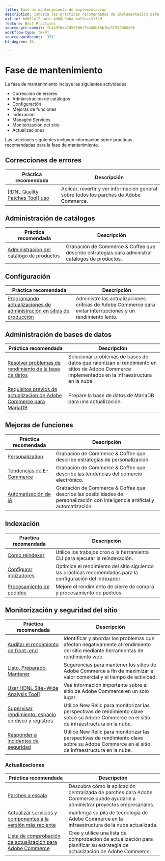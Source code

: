 ```yaml
---
title: Fase de mantenimiento de implementación
description: Conozca las prácticas recomendadas de implementación para la fase de mantenimiento de los proyectos de Adobe Commerce.
exl-id: bd052412-a41c-4dbd-9aba-ba2fcac31f2d
feature: Best Practices
source-git-commit: fb449f0ee7d503d0c7ba60bf6bfbe3f528060606
workflow-type: tm+mt
source-wordcount: '371'
ht-degree: 3%

---
```


# Fase de mantenimiento

La fase de mantenimiento incluye las siguientes actividades:

- Corrección de errores
- Administración de catálogos
- Configuración
- Mejoras de funciones
- Indexación
- Managed Services
- Monitorización del sitio
- Actualizaciones

Las secciones siguientes incluyen información sobre prácticas recomendadas para la fase de mantenimiento.

## Correcciones de errores

| Práctica recomendada | Descripción |
|-----------------------------------------------------------------------------------|-------------------------------------------------------------------------------|
| [[!DNL Quality Patches Tool] uso](../../../tools/quality-patches-tool/usage.md) | Aplicar, revertir y ver información general sobre todos los parches de Adobe Commerce. |

## Administración de catálogos

| Práctica recomendada | Descripción |
|------------------------------------------------------------------------------------------------------------------------------------------------------------------|--------------------------------------------------------------------------------------|
| [Administración del catálogo de productos](https://www.gotostage.com/channel/fca90f7960be436f9b849215d9e06026/recording/2eea2782fc874047a020391000519f8b/watch?source=CHANNEL) | Grabación de Commerce &amp; Coffee que describe estrategias para administrar catálogos de productos. |

## Configuración

| Práctica recomendada | Descripción |
|-------------------------------------------------------------------------------------------|---------------------------------------------------------------------------------|
| [Programando actualizaciones de administración en sitios de producción](scheduling-admin-updates-in-production.md) | Administre las actualizaciones críticas de Adobe Commerce para evitar interrupciones y un rendimiento lento. |

## Administración de bases de datos

| Práctica recomendada | Descripción |
|--------------------------------------------------------------------------------------------------------|-----------------------------------------------------------------------------------------------------|
| [Resolver problemas de rendimiento de la base de datos&#x200B;](resolve-database-performance-issues.md) | Solucionar problemas de bases de datos que ralentizan el rendimiento en sitios de Adobe Commerce implementados en la infraestructura en la nube. |
| [Requisitos previos de actualización de Adobe Commerce para MariaDB&#x200B;](mariadb-upgrade.md) | Prepare la base de datos de MariaDB para una actualización. |

## Mejoras de funciones

| Práctica recomendada | Descripción |
|---------------------------------------------------------------------------------------------------------------------------------------------------------|-----------------------------------------------------------------------------------------------------------------------|
| [Personalization](https://www.gotostage.com/channel/fca90f7960be436f9b849215d9e06026/recording/e218545a77de490fb5102eca07d0580a/watch?source=CHANNEL) | Grabación de Commerce &amp; Coffee que describe estrategias de personalización. |
| [Tendencias de E-Commerce](https://www.gotostage.com/channel/fca90f7960be436f9b849215d9e06026/recording/9a772468d7b64409a3d5dff4d67e656d/watch?source=CHANNEL) | Grabación de Commerce &amp; Coffee que describe las tendencias del comercio electrónico. |
| [Automatización de IA](https://www.gotostage.com/channel/fca90f7960be436f9b849215d9e06026/recording/27ae23699c2847be981a23ca098e548f/watch?source=CHANNEL) | Grabación de Commerce &amp; Coffee que describe las posibilidades de personalización con inteligencia artificial y automatización. |

## Indexación

| Práctica recomendada | Descripción |
|------------------------------------------------------------------------------------------------------------|----------------------------------------------------------------------------------|
| [Cómo reindexar](https://developer.adobe.com/commerce/php/development/components/indexing/#how-to-reindex) | Utilice los trabajos cron o la herramienta CLI para ejecutar la reindexación. |
| [Configurar indizadores&#x200B;](indexer-configuration.md) | Optimice el rendimiento del sitio siguiendo las prácticas recomendadas para la configuración del indexador. |
| [Procesamiento de pedidos](order-processing-configuration.md) | Mejore el rendimiento de cierre de compra y procesamiento de pedidos. |

## Monitorización y seguridad del sitio

| Práctica recomendada | Descripción |
|-------------------------------------------------------------------------------------------------------------------------------------------------|-----------------------------------------------------------------------------------------------------------|
| [Auditar el rendimiento de front-end](frontend-performance.md) | Identificar y abordar los problemas que afectan negativamente al rendimiento del sitio mediante herramientas de rendimiento web. |
| [Listo, Preparado, Mantener](https://business.adobe.com/blog/basics/ready-set-maintain) | Sugerencias para mantener los sitios de Adobe Commerce a fin de maximizar el valor comercial y el tiempo de actividad. |
| [Usar [!DNL Site-Wide Analysis Tool]](../../../tools/site-wide-analysis-tool/intro.md#integrations-with-other-adobe-commerce-support-tools) | Vea información importante sobre el sitio de Adobe Commerce en un solo lugar. |
| [Supervisar rendimiento, espacio en disco y registros](https://experienceleague.adobe.com/docs/commerce-cloud-service/user-guide/monitor/performance.html) | Utilice New Relic para monitorizar las perspectivas de rendimiento clave sobre su Adobe Commerce en el sitio de infraestructura en la nube. |
| [Responder a incidentes de seguridad](respond-to-security-incident.md) | Utilice New Relic para monitorizar las perspectivas de rendimiento clave sobre su Adobe Commerce en el sitio de infraestructura en la nube. |

### Actualizaciones

| Práctica recomendada | Descripción |
|-----------------------------------------------------------------------|--------------------------------------------------------------------------------------------|
| [Parches a escala](patching-at-scale.md) | Descubra cómo la aplicación centralizada de parches para Adobe Commerce puede ayudarle a administrar proyectos empresariales. |
| [Actualizar servicios y componentes a la versión más reciente&#x200B;](update-services.md) | mantenga su pila de tecnología de Adobe Commerce en la infraestructura de la nube actualizada. |
| [Lista de comprobación de actualización para Adobe Commerce&#x200B;](upgrade-checklist.md) | Cree y utilice una lista de comprobación de actualización para planificar su estrategia de actualización de Adobe Commerce. |
